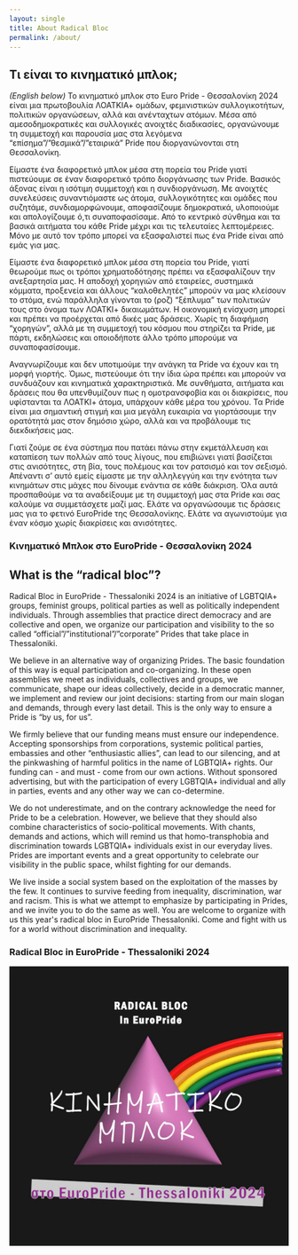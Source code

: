 ```yaml
---
layout: single
title: About Radical Bloc
permalink: /about/
---
```


## Τι είναι το κινηματικό μπλοκ;

_(English below)_
Το κινηματικό μπλοκ στο Euro Pride - Θεσσαλονίκη 2024 είναι μια πρωτοβουλία ΛΟΑΤΚΙΑ+ ομάδων, φεμινιστικών συλλογικοτήτων, πολιτικών οργανώσεων, αλλά και ανένταχτων ατόμων. Μέσα από αμεσοδημοκρατικές και συλλογικές ανοιχτές διαδικασίες, οργανώνουμε τη συμμετοχή και παρουσία μας στα λεγόμενα “επίσημα”/”θεσμικά”/”εταιρικά” Pride που διοργανώνονται στη Θεσσαλονίκη.

Είμαστε ένα διαφορετικό μπλοκ μέσα στη πορεία του Pride γιατί πιστεύουμε σε έναν διαφορετικό τρόπο διοργάνωσης των Pride. Βασικός άξονας είναι η ισότιμη συμμετοχή και η συνδιοργάνωση. Με ανοιχτές συνελεύσεις συναντιόμαστε ως άτομα, συλλογικότητες και ομάδες που συζητάμε, συνδιαμορφώνουμε, αποφασίζουμε δημοκρατικά, υλοποιούμε και απολογίζουμε ό,τι συναποφασίσαμε. Από το κεντρικό σύνθημα και τα βασικά αιτήματα του κάθε Pride μέχρι και τις τελευταίες λεπτομέρειες. Μόνο με αυτό τον τρόπο μπορεί να εξασφαλιστεί πως ένα Pride είναι από εμάς για μας.

Είμαστε ένα διαφορετικό μπλοκ μέσα στη πορεία του Pride, γιατί θεωρούμε πως οι τρόποι χρηματοδότησης πρέπει να εξασφαλίζουν την ανεξαρτησία μας. Η αποδοχή χορηγιών από εταιρείες, συστημικά κόμματα, προξενεία και άλλους “καλοθελητές” μπορούν να μας κλείσουν το στόμα, ενώ παράλληλα γίνονται το (ροζ) “ξέπλυμα” των πολιτικών τους στο όνομα των ΛΟΑΤΚΙ+ δικαιωμάτων. Η οικονομική ενίσχυση μπορεί και πρέπει να προέρχεται από δικές μας δράσεις. Χωρίς τη διαφήμιση “χορηγών”, αλλά με τη συμμετοχή του κόσμου που στηρίζει τα Pride, με πάρτι, εκδηλώσεις και οποιοδήποτε άλλο τρόπο μπορούμε να συναποφασίσουμε.

Αναγνωρίζουμε και δεν υποτιμούμε την ανάγκη τα Pride να έχουν και τη μορφή γιορτής. Όμως, πιστεύουμε ότι την ίδια ώρα πρέπει και μπορούν να συνδυάζουν και κινηματικά χαρακτηριστικά. Με συνθήματα, αιτήματα και δράσεις που θα υπενθυμίζουν πως η ομοτρανσφοβία και οι διακρίσεις, που υφίστανται τα ΛΟΑΤΚΙ+ άτομα, υπάρχουν κάθε μέρα του χρόνου. Τα Pride είναι μια σημαντική στιγμή και μια μεγάλη ευκαιρία να γιορτάσουμε την ορατότητά μας στον δημόσιο χώρο, αλλά και να προβάλουμε τις διεκδικήσεις μας.

Γιατί ζούμε σε ένα σύστημα που πατάει πάνω στην εκμετάλλευση και καταπίεση των πολλών από τους λίγους, που επιβιώνει γιατί βασίζεται στις ανισότητες, στη βία, τους πολέμους και τον ρατσισμό και τον σεξισμό. Απέναντι σ’ αυτό εμείς είμαστε με την αλληλεγγύη και την ενότητα των κινημάτων στις μάχες που δίνουμε ενάντια σε κάθε διάκριση. Όλα αυτά προσπαθούμε να τα αναδείξουμε με τη συμμετοχή μας στα Pride και σας καλούμε να συμμετάσχετε μαζί μας. Ελάτε να οργανώσουμε τις δράσεις μας για το φετινό EuroPride της Θεσσαλονίκης. Ελάτε να αγωνιστούμε για έναν κόσμο χωρίς διακρίσεις και ανισότητες.

### Κινηματικό Μπλοκ στο EuroPride - Θεσσαλονίκη 2024

## What is the “radical bloc”?

Radical Bloc in EuroPride - Thessaloniki 2024 is an initiative of LGBTQIA+ groups, feminist groups, political parties as well as politically independent individuals. Through assemblies that practice direct democracy and are collective and open, we organize our participation and visibility to the so called “official”/”institutional”/”corporate” Prides that take place in Thessaloniki.

We believe in an alternative way of organizing Prides. The basic foundation of this way is equal participation and co-organizing. In these open assemblies we meet as individuals, collectives and groups, we communicate, shape our ideas collectively, decide in a democratic manner, we implement and review our joint decisions: starting from our main slogan and demands, through every last detail. This is the only way to ensure a Pride is “by us, for us”.

We firmly believe that our funding means must ensure our independence. Accepting sponsorships from corporations, systemic political parties, embassies and other “enthusiastic allies”, can lead to our silencing, and at the pinkwashing of harmful politics in the name of LGBTQIA+ rights. Our funding can - and must - come from our own actions. Without sponsored advertising, but with the participation of every LGBTQIA+ individual and ally in parties, events and any other way we can co-determine.

We do not underestimate, and on the contrary acknowledge the need for Pride to be a celebration. However, we believe that they should also combine characteristics of socio-political movements. With chants, demands and actions, which will remind us that homo-transphobia and discrimination towards LGBTQIA+ individuals exist in our everyday lives. Prides are important events and a great opportunity to celebrate our visibility in the public space, whilst fighting for our demands.

We live inside a social system based on the exploitation of the masses by the few. It continues to survive feeding from inequality, discrimination, war and racism. This is what we attempt to emphasize by participating in Prides, and we invite you to do the same as well. You are welcome to organize with us this year's radical bloc in EuroPride Thessaloniki. Come and fight with us for a world without discrimination and inequality.

### Radical Bloc in EuroPride - Thessaloniki 2024

![logo](/assets/logo.jpg)
